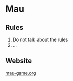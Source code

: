 # Mau

## Rules

1. Do not talk about the rules
2. ...

## Website

[mau-game.org](www.mau-game.org)
